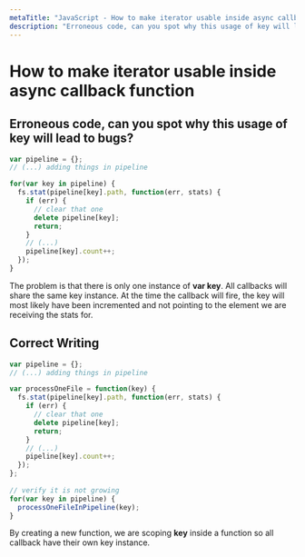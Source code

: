 ```yaml
---
metaTitle: "JavaScript - How to make iterator usable inside async callback function"
description: "Erroneous code, can you spot why this usage of key will lead to bugs?, Correct Writing"
---
```


# How to make iterator usable inside async callback function




## Erroneous code, can you spot why this usage of key will lead to bugs?


```js
var pipeline = {};
// (...) adding things in pipeline

for(var key in pipeline) {
  fs.stat(pipeline[key].path, function(err, stats) {
    if (err) {
      // clear that one
      delete pipeline[key];
      return;
    }
    // (...)
    pipeline[key].count++;
  });
} 

```

The problem is that there is only one instance of **var key**. All callbacks will share the same key instance. At the time the callback will fire, the key will most likely have been incremented and not pointing to the element we are receiving the stats for.



## Correct Writing


```js
var pipeline = {};
// (...) adding things in pipeline

var processOneFile = function(key) {    
  fs.stat(pipeline[key].path, function(err, stats) {
    if (err) {
      // clear that one
      delete pipeline[key];
      return;
    }
    // (...)
    pipeline[key].count++;
  });
};
    
// verify it is not growing
for(var key in pipeline) {
  processOneFileInPipeline(key);
}

```

By creating a new function, we are scoping **key** inside a function so all callback have their own key instance.

